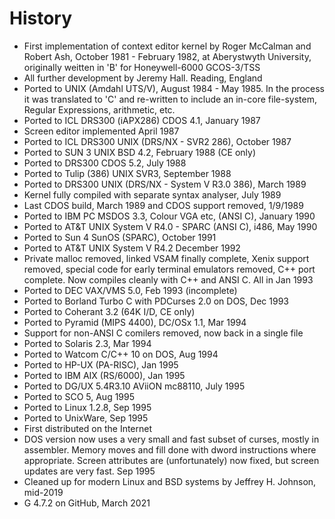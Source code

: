 # History

* First implementation of context editor kernel by Roger McCalman and
  Robert Ash, October 1981 - February 1982, at Aberystwyth University,
  originally weitten in 'B' for Honeywell-6000 GCOS-3/TSS
* All further development by Jeremy Hall. Reading, England
* Ported to UNIX (Amdahl UTS/V), August 1984 - May 1985. In the
  process it was translated to 'C' and re-written to include an
  in-core file-system, Regular Expressions, arithmetic, etc.
* Ported to ICL DRS300 (iAPX286) CDOS 4.1, January 1987
* Screen editor implemented April 1987
* Ported to ICL DRS300 UNIX (DRS/NX - SVR2 286), October 1987
* Ported to SUN 3 UNIX BSD 4.2, February 1988 (CE only)
* Ported to DRS300 CDOS 5.2, July 1988
* Ported to Tulip (386) UNIX SVR3, September 1988
* Ported to DRS300 UNIX (DRS/NX - System V R3.0 386), March 1989
* Kernel fully compiled with separate syntax analyser, July 1989
* Last CDOS build, March 1989 and CDOS support removed, 1/9/1989
* Ported to IBM PC MSDOS 3.3, Colour VGA etc, (ANSI C), January 1990
* Ported to AT&T UNIX System V R4.0 - SPARC (ANSI C), i486, May 1990
* Ported to Sun 4 SunOS (SPARC), October 1991
* Ported to AT&T UNIX System V R4.2 December 1992
* Private malloc removed, linked VSAM finally complete, Xenix support
  removed, special code for early terminal emulators removed, C++ port
  complete. Now compiles cleanly with C++ and ANSI C. All in Jan 1993
* Ported to DEC VAX/VMS 5.0, Feb 1993 (incomplete)
* Ported to Borland Turbo C with PDCurses 2.0 on DOS, Dec 1993
* Ported to Coherant 3.2 (64K I/D, CE only)
* Ported to Pyramid (MIPS 4400), DC/OSx 1.1, Mar 1994
* Support for non-ANSI C comilers removed, now back in a single file
* Ported to Solaris 2.3, Mar 1994
* Ported to Watcom C/C++ 10 on DOS, Aug 1994
* Ported to HP-UX (PA-RISC), Jan 1995
* Ported to IBM AIX (RS/6000), Jan 1995
* Ported to DG/UX 5.4R3.10 AViiON mc88110, July 1995
* Ported to SCO 5, Aug 1995
* Ported to Linux 1.2.8, Sep 1995
* Ported to UnixWare, Sep 1995
* First distributed on the Internet
* DOS version now uses a very small and fast subset of curses, mostly in
  assembler. Memory moves and fill done with dword instructions where
  appropriate. Screen attributes are (unfortunately) now fixed, but screen
  updates are very fast. Sep 1995
* Cleaned up for modern Linux and BSD systems by Jeffrey H. Johnson, mid-2019
* G 4.7.2 on GitHub, March 2021
